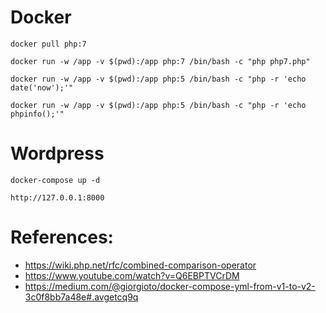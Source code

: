 # Docker

`docker pull php:7`

`docker run -w /app -v $(pwd):/app php:7 /bin/bash -c "php php7.php"`

`docker run -w /app -v $(pwd):/app php:5 /bin/bash -c "php -r 'echo date('now');'"`

`docker run -w /app -v $(pwd):/app php:5 /bin/bash -c "php -r 'echo phpinfo();'"`

# Wordpress

`docker-compose up -d`

`http://127.0.0.1:8000`



# References:
- https://wiki.php.net/rfc/combined-comparison-operator
- https://www.youtube.com/watch?v=Q6EBPTVCrDM
- https://medium.com/@giorgioto/docker-compose-yml-from-v1-to-v2-3c0f8bb7a48e#.avgetcq9q
